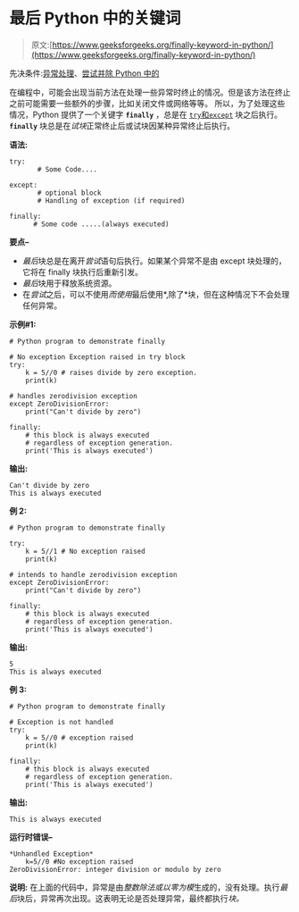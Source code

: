 # 最后 Python 中的关键词

> 原文:[https://www.geeksforgeeks.org/finally-keyword-in-python/](https://www.geeksforgeeks.org/finally-keyword-in-python/)

先决条件:[异常处理](https://www.geeksforgeeks.org/python-set-5-exception-handling/)、[尝试并除 Python 中的](https://www.geeksforgeeks.org/try-except-python/)

在编程中，可能会出现当前方法在处理一些异常时终止的情况。但是该方法在终止之前可能需要一些额外的步骤，比如关闭文件或网络等等。
所以，为了处理这些情况，Python 提供了一个关键字 **`finally`** ，总是在 [`try`和`except`](https://www.geeksforgeeks.org/try-except-python/) 块之后执行。 **`finally`** 块总是在*试块*正常终止后或试块因某种异常终止后执行。

**语法:**

```
try:
       # Some Code.... 

except:
       # optional block
       # Handling of exception (if required)

finally:
      # Some code .....(always executed)      

```

**要点–**

*   *最后*块总是在离开*尝试*语句后执行。如果某个异常不是由 except 块处理的，它将在 finally 块执行后重新引发。
*   *最后*块用于释放系统资源。
*   在*尝试*之后，可以不使用*而使用*最后使用*,除了*块，但在这种情况下不会处理任何异常。

**示例#1:**

```
# Python program to demonstrate finally

# No exception Exception raised in try block
try:
    k = 5//0 # raises divide by zero exception.
    print(k)

# handles zerodivision exception    
except ZeroDivisionError:   
    print("Can't divide by zero")

finally:
    # this block is always executed 
    # regardless of exception generation.
    print('This is always executed') 
```

**输出:**

```
Can't divide by zero
This is always executed
```

**例 2:**

```
# Python program to demonstrate finally

try:
    k = 5//1 # No exception raised
    print(k)

# intends to handle zerodivision exception    
except ZeroDivisionError:   
    print("Can't divide by zero")

finally:
    # this block is always executed 
    # regardless of exception generation.
    print('This is always executed') 
```

**输出:**

```
5
This is always executed

```

**例 3:**

```
# Python program to demonstrate finally

# Exception is not handled
try:
    k = 5//0 # exception raised
    print(k)

finally:
    # this block is always executed 
    # regardless of exception generation.
    print('This is always executed') 
```

**输出:**

```
This is always executed

```

**运行时错误–**

```
*Unhandled Exception* 
    k=5//0 #No exception raised
ZeroDivisionError: integer division or modulo by zero
```

**说明:**
在上面的代码中，异常是由*整数除法或以零为模*生成的，没有处理。执行*最后*块后，异常再次出现。这表明无论是否处理异常，最终都执行*块。*
